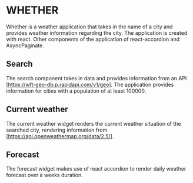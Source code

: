# WHETHER

Whether is a weather application that takes in the name of a city and provides weather information regarding the city.
The application is created with react. Other components of the application of react-accordion and AsyncPaginate.

## Search

The search component takes in data and provides information from an API [https://wft-geo-db.p.rapidapi.com/v1/geo]. The application provides information for cities with a population of at least 100000.

## Current weather

The current weather widget renders the current weather situation of the searched city, rendering information from [https://api.openweathermap.org/data/2.5/].

## Forecast

The forecast widget makes use of react accordion to render daily weather forecast over a weeks duration.